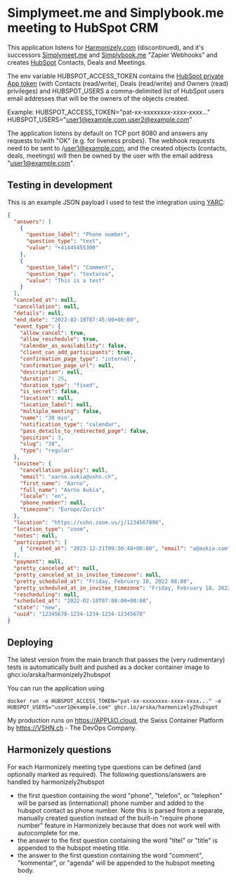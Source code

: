 # Simplymeet.me and Simplybook.me meeting to HubSpot CRM

This application listens for [Harmonizely.com](https://harmonizely.com/?fpr=aarno62) (discontinued), and it's successors [Simplymeet.me](https://simplymeet.me) and [Simplybook.me](https://affiliate.simplybook.me/idevaffiliate.php?id=6802) "Zapier Webhooks" and creates [HubSpot](https://hubspot.com) Contacts, Deals and Meetings.

The env variable HUBSPOT_ACCESS_TOKEN contains the [HubSpot private App token](https://developers.hubspot.com/docs/api/private-apps) (with Contacts (read/write), Deals (read/write) and Owners (read) privileges) and HUBSPOT_USERS a comma-delimited list of HubSpot users email addresses that will be the owners of the objects created.

Example:
HUBSPOT_ACCESS_TOKEN="pat-xx-xxxxxxxx-xxxx-xxxx..."
HUBSPOT_USERS="user1@example.com,user2@example.com"

The application listens by default on TCP port 8080 and answers any requests to/with "OK" (e.g. for liveness probes). The webhook requests need to be sent to /user1@example.com, and the created objects (contacts, deals, meetings) will then be owned by the user with the email address "user1@example.com".

## Testing in development

This is an example JSON payload I used to test the integration using [YARC](https://chrome.google.com/webstore/detail/yet-another-rest-client/ehafadccdcdedbhcbddihehiodgcddpl?hl=en):

```json
{
  "answers": [
    {
      "question_label": "Phone number",
      "question_type": "text",
      "value": "+41445455300"
    },
    {
      "question_label": "Comment",
      "question_type": "textarea",
      "value": "This is a test"
    }
  ],
  "canceled_at": null,
  "cancellation": null,
  "details": null,
  "end_date": "2022-02-18T07:45:00+00:00",
  "event_type": {
    "allow_cancel": true,
    "allow_reschedule": true,
    "calendar_as_availability": false,
    "client_can_add_participants": true,
    "confirmation_page_type": "internal",
    "confirmation_page_url": null,
    "description": null,
    "duration": 25,
    "duration_type": "fixed",
    "is_secret": false,
    "location": null,
    "location_label": null,
    "multiple_meeting": false,
    "name": "30 min",
    "notification_type": "calendar",
    "pass_details_to_redirected_page": false,
    "position": 3,
    "slug": "30",
    "type": "regular"
  },
  "invitee": {
    "cancellation_policy": null,
    "email": "aarno.aukia@vshn.ch",
    "first_name": "Aarno",
    "full_name": "Aarno Aukia",
    "locale": "en",
    "phone_number": null,
    "timezone": "Europe/Zurich"
  },
  "location": "https://vshn.zoom.us/j/1234567890",
  "location_type": "zoom",
  "notes": null,
  "participants": [
    { "created_at": "2023-12-21T09:30:48+00:00", "email": "a@aukia.com" }
  ],
  "payment": null,
  "pretty_canceled_at": null,
  "pretty_canceled_at_in_invitee_timezone": null,
  "pretty_scheduled_at": "Friday, February 18, 2022 08:00",
  "pretty_scheduled_at_in_invitee_timezone": "Friday, February 18, 2022 at 8:00 AM",
  "rescheduling": null,
  "scheduled_at": "2022-02-18T07:00:00+00:00",
  "state": "new",
  "uuid": "12345678-1234-1234-1234-12345678"
}
```

## Deploying

The latest version from the main branch that passes the (very rudimentary) tests is automatically built and pushed as a docker container image to ghcr.io/arska/harmonizely2hubspot

You can run the application using

```
docker run -e HUBSPOT_ACCESS_TOKEN="pat-xx-xxxxxxxx-xxxx-xxxx..." -e HUBSPOT_USERS="user1@example.com" ghcr.io/arska/harmonizely2hubspot
```

My production runs on https://APPUiO.cloud, the Swiss Container Platform by https://VSHN.ch - The DevOps Company.

## Harmonizely questions

For each Harmonizely meeting type questions can be defined (and optionally marked as required). The following questions/answers are handled by harmonizely2hubspot

- the first question containing the word "phone", "telefon", or "telephon" will be parsed as (international) phone number and added to the hubspot contact as phone number. Note this is parsed from a separate, manually created question instead of the built-in "require phone number" feature in Harmonizely because that does not work well with autocomplete for me.
- the answer to the first question containing the word "titel" or "title" is appended to the hubspot meeting title.
- the answer to the first question containing the word "comment", "kommentar", or "agenda" will be appended to the hubspot meeting body.
